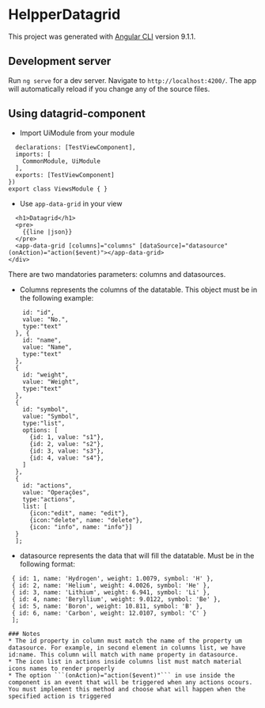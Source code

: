 # HelpperDatagrid

This project was generated with [Angular CLI](https://github.com/angular/angular-cli) version 9.1.1.

## Development server

Run `ng serve` for a dev server. Navigate to `http://localhost:4200/`. The app will automatically reload if you change any of the source files.

## Using datagrid-component
* Import UiModule from your module
```@NgModule({
  declarations: [TestViewComponent],
  imports: [
    CommonModule, UiModule
  ],
  exports: [TestViewComponent]
})
export class ViewsModule { }
```

* Use ```app-data-grid``` in your view
```<div>
  <h1>Datagrid</h1>
  <pre>
    {{line |json}}
  </pre>
  <app-data-grid [columns]="columns" [dataSource]="datasource" (onAction)="action($event)"></app-data-grid>
</div>
```

There are two mandatories parameters: columns and datasources.
* Columns represents the columns of the datatable. This object must be in the following example:
```columns= [{
    id: "id",
    value: "No.",
    type:"text"
  }, {
    id: "name",
    value: "Name",
    type:"text"
  },
  {
    id: "weight",
    value: "Weight",
    type:"text"
  },
  {
    id: "symbol",
    value: "Symbol",
    type:"list",
    options: [
      {id: 1, value: "s1"},
      {id: 2, value: "s2"},
      {id: 3, value: "s3"},
      {id: 4, value: "s4"},
    ]
  },
  {
    id: "actions",
    value: "Operações",
    type:"actions",
    list: [
      {icon:"edit", name: "edit"},
      {icon:"delete", name: "delete"},
      {icon: "info", name: "info"}]
  }
  ];
  ```

  * datasource represents the data that will fill the datatable. Must be in the following format:
   ```datasource=[
    { id: 1, name: 'Hydrogen', weight: 1.0079, symbol: 'H' },
    { id: 2, name: 'Helium', weight: 4.0026, symbol: 'He' },
    { id: 3, name: 'Lithium', weight: 6.941, symbol: 'Li' },
    { id: 4, name: 'Beryllium', weight: 9.0122, symbol: 'Be' },
    { id: 5, name: 'Boron', weight: 10.811, symbol: 'B' },
    { id: 6, name: 'Carbon', weight: 12.0107, symbol: 'C' }
    ];
```

    ### Notes
    * The id property in column must match the name of the property um datasource. For example, in second element in columns list, we have id:name. This column will match with name property in datasource.
    * The icon list in actions inside columns list must match material icons names to render properly
    * The option ```(onAction)="action($event)"``` in use inside the component is an event that will be triggered when any actions ocours. You must implement this method and choose what will happen when the specified action is triggered
